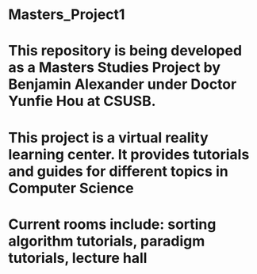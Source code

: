 # Masters_Project1
# This repository is being developed as a Masters Studies Project by Benjamin Alexander under Doctor Yunfie Hou at CSUSB.
#
# This project is a virtual reality learning center.  It provides tutorials and guides for different topics in Computer Science
#
# Current rooms include: sorting algorithm tutorials, paradigm tutorials, lecture hall
